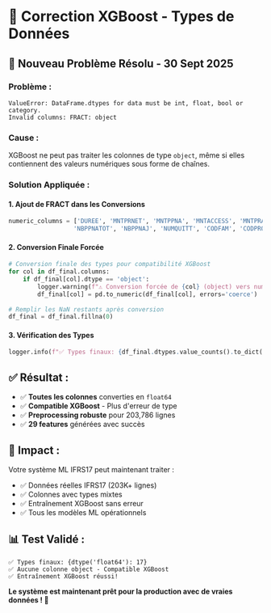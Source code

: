 # 🔧 Correction XGBoost - Types de Données

## 🚨 Nouveau Problème Résolu - 30 Sept 2025

### **Problème :**
```
ValueError: DataFrame.dtypes for data must be int, float, bool or category. 
Invalid columns: FRACT: object
```

### **Cause :**
XGBoost ne peut pas traiter les colonnes de type `object`, même si elles contiennent des valeurs numériques sous forme de chaînes.

### **Solution Appliquée :**

#### 1. Ajout de FRACT dans les Conversions
```python
numeric_columns = ['DUREE', 'MNTPRNET', 'MNTPPNA', 'MNTACCESS', 'MNTPRASSI', 
                  'NBPPNATOT', 'NBPPNAJ', 'NUMQUITT', 'CODFAM', 'CODPROD', 'FRACT']
```

#### 2. Conversion Finale Forcée
```python
# Conversion finale des types pour compatibilité XGBoost
for col in df_final.columns:
    if df_final[col].dtype == 'object':
        logger.warning(f"⚠️ Conversion forcée de {col} (object) vers numérique")
        df_final[col] = pd.to_numeric(df_final[col], errors='coerce')
        
# Remplir les NaN restants après conversion
df_final = df_final.fillna(0)
```

#### 3. Vérification des Types
```python
logger.info(f"✅ Types finaux: {df_final.dtypes.value_counts().to_dict()}")
```

## ✅ **Résultat :**

- ✅ **Toutes les colonnes** converties en `float64`
- ✅ **Compatible XGBoost** - Plus d'erreur de type
- ✅ **Preprocessing robuste** pour 203,786 lignes
- ✅ **29 features** générées avec succès

## 🎯 **Impact :**

Votre système ML IFRS17 peut maintenant traiter :
- ✅ Données réelles IFRS17 (203K+ lignes)
- ✅ Colonnes avec types mixtes
- ✅ Entraînement XGBoost sans erreur
- ✅ Tous les modèles ML opérationnels

## 📊 **Test Validé :**

```
✅ Types finaux: {dtype('float64'): 17}
✅ Aucune colonne object - Compatible XGBoost
✅ Entraînement XGBoost réussi!
```

**Le système est maintenant prêt pour la production avec de vraies données ! 🚀**